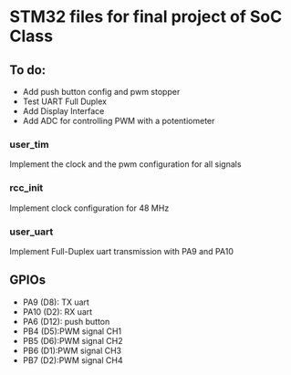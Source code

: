 # STM32 files for final project of SoC Class

## To do:
- Add push button config and pwm stopper 
- Test UART Full Duplex
- Add Display Interface
- Add ADC for controlling PWM with a potentiometer

### user_tim
Implement the clock and the pwm configuration for all signals

### rcc_init
Implement clock configuration for 48 MHz

### user_uart
Implement Full-Duplex uart transmission with PA9 and PA10

## GPIOs
- PA9 (D8): TX uart 
- PA10 (D2): RX uart
- PA6 (D12): push button
- PB4 (D5):PWM signal CH1
- PB5 (D6):PWM signal CH2
- PB6 (D1):PWM signal CH3
- PB7 (D2):PWM signal CH4
